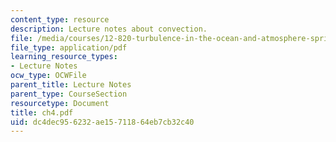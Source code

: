 ```yaml
---
content_type: resource
description: Lecture notes about convection.
file: /media/courses/12-820-turbulence-in-the-ocean-and-atmosphere-spring-2007/dc4dec956232ae15711864eb7cb32c40_ch4.pdf
file_type: application/pdf
learning_resource_types:
- Lecture Notes
ocw_type: OCWFile
parent_title: Lecture Notes
parent_type: CourseSection
resourcetype: Document
title: ch4.pdf
uid: dc4dec95-6232-ae15-7118-64eb7cb32c40
---
```

